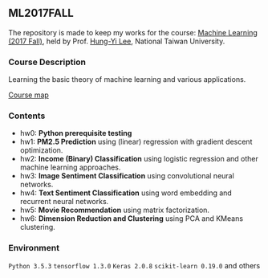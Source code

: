 ## ML2017FALL
The repository is made to keep my works for the course: [Machine Learning (2017 Fall)](http://speech.ee.ntu.edu.tw/~tlkagk/courses_ML17_2.html), 
held by Prof. [Hung-Yi Lee](http://speech.ee.ntu.edu.tw/~tlkagk/), National Taiwan University.
### Course Description
Learning the basic theory of machine learning and various applications.

[Course map](http://speech.ee.ntu.edu.tw/~tlkagk/courses/ML_map.png)

### Contents
- hw0: **Python prerequisite testing**
- hw1: **PM2.5 Prediction** using (linear) regression with gradient descent optimization.
- hw2: **Income (Binary) Classification** using logistic regression and other machine learning approaches.
- hw3: **Image Sentiment Classification** using convolutional neural networks.
- hw4: **Text Sentiment Classification** using word embedding and recurrent neural networks.
- hw5: **Movie Recommendation** using matrix factorization.
- hw6: **Dimension Reduction and Clustering** using PCA and KMeans clustering.

### Environment
`Python 3.5.3` 
`tensorflow 1.3.0` 
`Keras 2.0.8`
`scikit-learn 0.19.0` 
and others

